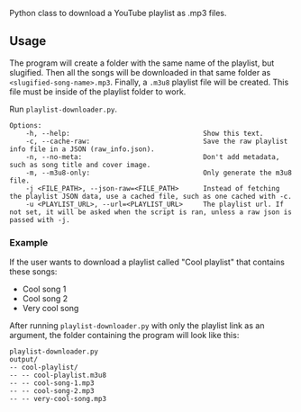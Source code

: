 Python class to download a YouTube playlist as .mp3 files.

## Usage

The program will create a folder with the same name of the playlist, but slugified. Then all the songs will be downloaded in that same folder as `<slugified-song-name>.mp3`. Finally, a `.m3u8` playlist file will be created. This file must be inside of the playlist folder to work.

Run `playlist-downloader.py`.

```
Options:
    -h, --help:                                 Show this text.
    -c, --cache-raw:                            Save the raw playlist info file in a JSON (raw_info.json).
    -n, --no-meta:                              Don't add metadata, such as song title and cover image.
    -m, --m3u8-only:                            Only generate the m3u8 file.
    -j <FILE_PATH>, --json-raw=<FILE_PATH>      Instead of fetching the playlist JSON data, use a cached file, such as one cached with -c.
    -u <PLAYLIST_URL>, --url=<PLAYLIST_URL>     The playlist url. If not set, it will be asked when the script is ran, unless a raw json is passed with -j.
```

### Example

If the user wants to download a playlist called "Cool playlist" that contains these songs:

- Cool song 1
- Cool song 2
- Very cool song

After running `playlist-downloader.py` with only the playlist link as an argument, the folder containing the program will look like this:

```
playlist-downloader.py
output/
-- cool-playlist/
-- -- cool-playlist.m3u8
-- -- cool-song-1.mp3
-- -- cool-song-2.mp3
-- -- very-cool-song.mp3
```
